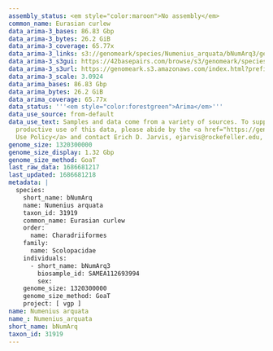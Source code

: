 ```yaml
---
assembly_status: <em style="color:maroon">No assembly</em>
common_name: Eurasian curlew
data_arima-3_bases: 86.83 Gbp
data_arima-3_bytes: 26.2 GiB
data_arima-3_coverage: 65.77x
data_arima-3_links: s3://genomeark/species/Numenius_arquata/bNumArq3/genomic_data/arima/<br>
data_arima-3_s3gui: https://42basepairs.com/browse/s3/genomeark/species/Numenius_arquata/bNumArq3/genomic_data/arima/
data_arima-3_s3url: https://genomeark.s3.amazonaws.com/index.html?prefix=species/Numenius_arquata/bNumArq3/genomic_data/arima/
data_arima-3_scale: 3.0924
data_arima_bases: 86.83 Gbp
data_arima_bytes: 26.2 GiB
data_arima_coverage: 65.77x
data_status: '''<em style="color:forestgreen">Arima</em>'''
data_use_source: from-default
data_use_text: Samples and data come from a variety of sources. To support fair and
  productive use of this data, please abide by the <a href="https://genome10k.soe.ucsc.edu/data-use-policies/">Data
  Use Policy</a> and contact Erich D. Jarvis, ejarvis@rockefeller.edu, with any questions.
genome_size: 1320300000
genome_size_display: 1.32 Gbp
genome_size_method: GoaT
last_raw_data: 1686681217
last_updated: 1686681218
metadata: |
  species:
    short_name: bNumArq
    name: Numenius arquata
    taxon_id: 31919
    common_name: Eurasian curlew
    order:
      name: Charadriiformes
    family:
      name: Scolopacidae
    individuals:
      - short_name: bNumArq3
        biosample_id: SAMEA112693994
        sex:
    genome_size: 1320300000
    genome_size_method: GoaT
    project: [ vgp ]
name: Numenius arquata
name_: Numenius_arquata
short_name: bNumArq
taxon_id: 31919
---
```

